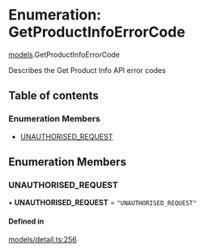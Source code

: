 # Enumeration: GetProductInfoErrorCode

[models](../wiki/models).GetProductInfoErrorCode

Describes the Get Product Info API error codes

## Table of contents

### Enumeration Members

- [UNAUTHORISED\_REQUEST](../wiki/models.GetProductInfoErrorCode#unauthorised_request)

## Enumeration Members

### UNAUTHORISED\_REQUEST

• **UNAUTHORISED\_REQUEST** = ``"UNAUTHORISED_REQUEST"``

#### Defined in

[models/detail.ts:256](https://gitlab.com/baliganikhil/blackmirror-sdk/-/blob/349365c/src/models/detail.ts#L256)
